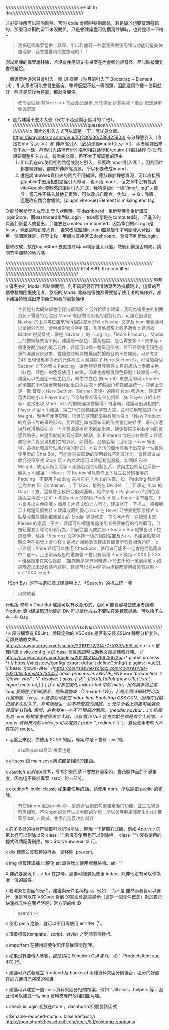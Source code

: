 

 ///////////////////////////////////////////////result to do//////////////////////////////////////////////

非必要註解可以斟酌刪除，否則 code 會顯得特別雜亂，若是屬於想要釐清邏輯的，那麼可以斟酌留下來沒關係，只是會建議盡可能撰寫註解時，也要整理一下唷~
> 我把這個專案當做工具庫，所以我會寫一些當我需要使用類似功能時能夠快速理解，我會盡量精簡並整理的！！

測試相關的檔案請移除，若沒有使用卻又有檔案在內會顯的很奇怪，面試時被問到會很尷尬。


一個專案內通常只會引入一個 UI 框架（你目前引入了 Bootstrap + Element UI），引入兩者可能會發生衝突、整體版型不統一等問題，因此建議你擇一使用就好，除非是前後台差異，那就沒關係。
> 改前台就好 拿掉ele ui > 前台產品選單 尺寸彈窗 評論星星  / 後台 配送選單 側邊選單

- 圖片建議不要太大張（尺寸不超過顯示區域的 2 倍）。
 ///////////////////////////////////////////////question//////////////////////////////////////////////
x 圖片的引入方式可以調整一下，可詳見文章。
    https://israynotarray.com/vue/20230330/238425903/
    有分靜態引入（直接在html引入src）和 非靜態引入（必須透過import引入:src），兩者編譯出來會不太一樣，靜態引入路徑有分別名和相對路徑和require＋相對路徑
    Q: 助教說要調整引入方式，有看完文章，但不太了解調整的理由
    1. 所以我在src使用相對路徑或別名引入，都要改import引入嗎？，因為圖片都要編譯過，都屬於非靜態資源，所以都要改成import，
    2. 還是說nbaWeb資料夾的圖片不用編譯，應該屬於靜態資源，可以直接移到public中去用相對路徑引入即可，也不用import，但文章中沒有提到vite中public資料夾的圖片引入方式，我猜是跟cli一樣"/img/...jpg"
x 關於：當元件不插入其他元素時，可以改成自閉合，例如：<Loading></Loading> → <Loading>
    Q：我將<Loading :active="isLoading"></Loading> ，
    這邊改自閉合會錯誤，[plugin:vite:vue] Element is missing end tag.
    
Q:關於判斷登入或登出
登入狀態時，在dashboard，重新整理會重新讀取loginStore，而dashboard拿到isLogin = true狀態是在computed時，
但進入的頁面判斷登入或登出，只能放在created or mounted，因為拿到的isLogin是false，導致跳轉到登入頁，
後來改成監聽isLogin監聽變化才判斷登入登出，
但另一個問題就是，在登出後，用網址直接進去dashboard，會沒有判斷isLogin，

最終改成，放在loginStore 去直接呼叫api判斷登入狀態，然後判斷是否轉向，請問有需調整的地方嗎

/////////////////////////////////////////////////////////////////////////////////////////////
/////////////////////////////////////////////// b94e591: fixd confilted //////////////////////////////////////////////
/////////////////////////////////////////////////////////////////////////////////////////////
整體
x 優惠券的 Modal 若點擊關閉，則不需要另行再滑動頁面時持續跳出，這樣的互動會稍顯困擾使用者，蓋版的 Modal 除非是很強烈需要警示使用者的操作外，都不建議持續跳出來中斷使用者的瀏覽操作
 > 主要是各大網站都會這樣持續蓋版
x 另外給個小建議：我認為優惠券的相關資訊不需要特別跳出 Modal 來阻擋使用者的瀏覽行為，可讓它出現在 Navbar 的上方等位置來執行相對提示即可
x  Navbar 文字及 Icon 我建議可以拿掉外光暈，會稍微影響文字判讀，且風格呈現上較不適合
x 建議統一 Button 視覺樣式，像是 Navbar 上的「Log In」、「More Product」、Modal 上的按鈕樣式皆不同，建議統一顏色、圓角程度、是否需要類 3D 效果等
x 優惠券關閉後的提示元件，建議可以換一種呈現形式，並不建議使用顏色過重的漸層背景效果，會讓整體網頁視覺過於搶眼且較不易閱讀，可參考如 24S 呈現優惠券提示的元件樣式
x 建議除了 Hero Section 外，可增加每個 Section 上下的留白 Padding，讓整體更具呼吸感
x 目前網站上兩個主色（紅色、藍色）的色系使用上較重，因此也會顯得顏色搭配上較雜亂一些，建議可以先選定一個主色系，輔佐中性色 (Neutral）來使用即可
x Footer 必須置底不可跟著卷軸移動出白色區塊
x 整體圓角參數建議統一，視覺上會更一致
首頁
x Hero Section（Banner 區塊）的所有 Icon 都過大，建議可再大幅縮小
x Player Story 下方如果都沒有任何資訊（如 Player 介紹卡片等）直接出現 More Lists 的按鈕選項會顯得不符邏輯，建議可出現相關的 Player 介紹
x 小建議：第二行的副標建議字首大寫，並可使用較細的 Font Weight，顏色可使用灰階，讓資訊閱讀起來較有層次性
x 「New Product」的商品卡片的呈現形式，我建議別做成瀑布流的形式會比較好哩，瀑布流適用於在滑動頁面時，內容會源源不絕地刷新出來，快速提供使用者不同的靈感與點子，較適用於純影音分享的網站，如 Pinterest 或是小紅書等
x 建議商品卡片要呈現相對性的資訊，如價格、品項名稱（目前是 Hover 後出現，這種比較屬於就純介紹的形式）
x 右下角的圖示會看不出來是一個幫助使用者的 Chat Bot，可能會需要幫助的使用者找不到其功能，會建議做成收合視窗形式
Story 頁
x 內文建議可以降低視覺層級，如調細 Font Weight、使用灰階色系等
x 建議若是使用藍色系，請與主色的藍色系統一顏色
x 小建議：「More」的 Button 可以製作上下及左右分別相等的 Padding，不要用 Padding 來排它在卡片上的位置。如：Padding 我會設定為左右 Fill Container、上下 12px，排列在 Divider （上下 設定 16px 的 Gap）下方，這樣會比較符合排列邏輯，給你參考
x Pagination 的顏色建議與主色統一即可 > 那是active的顏色
Product 頁
x Footer 沒有置底，下方會多出白色區塊
x 商品卡片樣式如上方所述，建議修正一下樣式，直接顯示出標題及價格佳
x 建議收藏的愛心 Icon 在 Hover 時會變更狀態樣式
x 點擊收藏及購物車時跳出的 Modal 建議修正一下文字內容，在標題上寫 Please 的意義上不大，建議可以標題揭露使用者需要執行的行為即可，且按鈕需要引導使用者行為，如前往登入或註冊
x Search Bar 點擊出現下拉選框時，建議「Search」文字保持一樣的相對位置及大小，不建議點擊開時文字在視覺上會位移
x 這裡的圓角數值建議與網頁所有有圓角的統一
x 小建議：Price 建議可以使用 Checkbox，使用者可能不一定會是從這兩者中二選一，且正常再販售的電商也不會只有兩種 Price 級距
    > XXX || XXX > 價格鎖定在某個區間 （雖然樂屋網有同時選 小於五千和一萬到兩萬
x 如果篩選出來沒有任何結果，建議可以在中間空白處提醒使用者沒有結果
    > v-if !XXX.length 
    

「Sort By」的下拉選框樣式建議與上方「Search」的樣式統一哩
> 用微軟看



行動版
整體
x Chat Bot 建議可以有收合形式，否則可能會容易使使用者誤觸
Product 頁
x建議篩選功能的 Div 可以讓他左右不要貼在瀏覽器邊緣，可以給予左右一些 Gap

///////////////////////////////////////////////solve//////////////////////////////////////////////
x 部分檔案有 ESLint，請確定你的 VSCode 是否有安裝 ESLint 靜態分析套件，可詳見助教文章。
    https://israynotarray.com/vscode/20191212/2147775133/#ESLint
    ctrl + s 整理排版
x vite.config.js 的 base 會建議調整成助教文章這樣較好哩。
    // https://israynotarray.com/nodejs/20230214/796256725/
    /* global process */
    // https://vitejs.dev/config/
    export default defineConfig({
    plugins: [vue()],
    // base: '/jtown-vite/', //*https://courses.hexschool.com/courses/vue-20211/lectures/43730457
    base: process.env.NODE_ENV === 'production' ? '/jtown-vite/' : '/',
    resolve: {
        alias: {
        '@': fileURLToPath(new URL('./src', import.meta.url))
        }
    }
    })
x 可多加美化 index.html 中的 meta，另外請多加注意 lang 要調整至相關語系，例如調整成 「zh-Hant-TW」，若是英語系網站則可以保留預設 「en」。
x 請移除你放在 index.html Bootstrap CSS CDN，因為你目前已經多次引入了，有可能發生一些不可預期的錯誤。
x 元件命名上請盡可能避免與原生 HTML 類似，避免發生一些不可預期的問題。
    (header navbar ...)
x 副檔名為 .vue 的檔案會建議首字大寫，可以看到 Vue 官方文獻也都是首字大寫唷。
x router 資料夾內的 index.js 可以增加 { path: '*', redirect: '/' }，避免使用者輸入不存在的 router。

x 理論上來說，你使用 SCSS 的話，專案中是不會有 .css 的。
> css改成scss寫法 檔案也是

x all.scss 跟 main.scss 應該都是相同的東西。

x assets/nbaWeb/參考，參考的東西請不要放在專案內，會凸顯作品的不專業度，因為這不屬於專案（src）的一部分。

x ckeditor5-build-classic 如果要使用的話，請使用 npm，所以請把 public 的移除。
> 有使用npm 但是public中，是透過官網去勾選自定義的功能，並生成的資料夾檔案，不像npm的會產生出內建的功能，所以會等到編譯產生dist才覆蓋原本的 > 刪掉，會用自定義功能就好 

x 許多多餘的換行符號都可以記得清除，整理一下整體程式碼，例如 App.vue 的第七行可以刪除以及 class="" 若沒有使用也可以刪除哩。
class=""/
沒有使用的程式碼請記得刪除，如：StoryView.vue 12 行。

x div 標籤並沒有預設行為，請移除 .prevent。

x img 標籤建議補上/優化 alt 屬性增加使用者體驗唷。alt=""

X 非必要狀況下，v-for 在跑時，請盡可能避免使用 index，除非他沒有可以作為唯一值的屬性。

x 要渲染在畫面的元件，建議與元件名稱相同，例如：<HelloWorld><HelloWorld/> 而不是 <hello-world><hello-world/> 雖然兩者皆可以運行，但是可以在 VSCode 看到 的寫法會高亮顯示（這是一個元件概念）對於自己快速找元件在哪裡時是非常方便的唷 :D
> search ><

x 使用 pinia 之後，就可以不用再使用 emitter 了。

x 頂級標籤(template、script、style) 之間請有個換行。

x important 在使用時要多加注意權重問題哩。

x 如果沒有要傳入參數，那麼請把 Function Call 移除，如： ProductsItem.vue 470 行。

x 建議可以試著建立 frontend 及 backend 兩種資料夾區分前後台，區分的好處在於方便自己將來的維護。

x 建議可以建立一個 scss 資料夾區分相關檔案，例如：all.scss、helpers 等，因此也可以建立一個 img 資料夾專門放相關圖片哩。

x check isLogin 全放在store ，dashboard只觸發該函式

x $enable-reduced-motion: false !default;// https://bootstrap5.hexschool.com/docs/5.1/customize/options/

